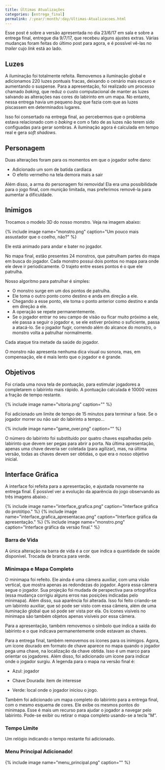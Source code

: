 ```yaml
---
title: Últimas Atualizações
categories: [entrega_final]
permalink: /:year/:month/:day/Ultimas-Atualizacoes.html
---
```


Esse post é sobre a versão apresentada no dia 23/6/17 em sala e sobre a entrega final, entregue dia 9/7/17, que recebeu alguns ajustes extras. Várias mudanças foram feitas do último post para agora, e é possível vê-las no *trailer* cujo *link* está ao lado.


## Luzes

A iluminação foi totalmente refeita. Removemos a iluminação global e adicionamos 220 luzes pontuais fracas, deixando o cenário mais escuro e aumentando o suspense. Para a apresentação, foi realizado um processo chamado *baking*, que reduz o custo computacional de manter as luzes salvando as alterações nas cores do labirinto em um mapa. No entanto, nessa entrega havia um pequeno *bug* que fazia com que as luzes piscassem em determinados lugares.

Isso foi consertado na entrega final, ao percebermos que o problema estava relacionado com o *baking* e com o fato de as luzes não terem sido configuadas para gerar sombras. A iluminação agora é calculada em tempo real e gera *soft shadows*.


## Personagem

Duas alterações foram para os momentos em que o jogador sofre dano:

+ Adicionado um som de batida cardíaca
+ O efeito vermelho na tela demora mais a sair

Além disso, a arma do personagem foi removida! Ela era uma possibilidade para o jogo final, com munição limitada, mas preferimos removê-la para aumentar a dificuldade.


## Inimigos


Trocamos o modelo 3D do nosso monstro. Veja na imagem abaixo:

{% include image name="monstro.png" caption="Um pouco mais assustador que o coelho, não?" %}

Ele está animado para andar e bater no jogador.

No mapa final, estão presentes 24 monstros, que patrulham partes do mapa em busca do jogador. Cada monstro possui dois pontos no mapa para onde ele deve ir periodicamente. O trajeto entre esses pontos é o que ele patrulha.

Nosso algoritmo para patrulhar é simples:

+ O monstro surge em um dos pontos de patrulha.
+ Ele toma o outro ponto como destino e anda em direção a ele.
+ Chegando a esse ponto, ele toma o ponto anterior como destino e anda em direção a ele.
+ A operação se repete permanentemente.
+ Se o jogador entrar no seu campo de visão ou ficar muito próximo a ele, ele passa a seguir o jogador e, se ele estiver próximo o suficiente, passa a atacá-lo. Se o jogador fugir, correndo além do alcance do monstro, o monstro volta a patrulhar normalmente.

Cada ataque tira metade da saúde do jogador.

O monstro não apresenta nenhuma dica visual ou sonora, mas, em compensação, ele é mais lento que o jogador e é grande.


## Objetivos

Foi criada uma nova tela de pontuação, para estimular jogadores a completarem o labirinto mais rápido. A pontuação calculada é 10000 vezes a fração de tempo restante.

{% include image name="vitoria.png" caption="" %}

Foi adicionado um limite de tempo de 15 minutos para terminar a fase. Se o jogador morrer ou não sair do labirinto a tempo...

{% include image name="game_over.png" caption="" %}

O número do labirinto foi substituído por quatro chaves espalhadas pelo labirinto que devem ser pegas para abrir a porta. Na última apresentação, apenas uma chave deveria ser coletada (para agilizar), mas, na última versão, todas as chaves devem ser obtidas, o que era o nosso objetivo inicial.



## Interface Gráfica

A interface foi refeita para a apresentação, e ajustada novamente na entrega final. É possível ver a evolução da aparência do jogo observando as três imagens abaixo.:

{% include image name="interface_grafica.png" caption="Interface gráfica do protótipo." %}
{% include image name="interface_grafica_apresentacao.png" caption="Interface gráfica da apresentação." %}
{% include image name="monstro.png" caption="Interface gráfica da versão final." %}

### Barra de Vida

A única alteração na barra de vida é a cor que indica a quantidade de saúde disponível. Trocada de branca para verde.


### Minimapa e Mapa Completo

O minimapa foi refeito. Ele ainda é uma câmera auxiliar, com uma visão vertical, que mostra apenas as redondezas do jogador. Agora essa câmera segue o jogador. Sua projeção foi mudada de perspectiva para ortográfica (essa mudança corrigiu alguns erros nas posições indicadas pelo minimapa). Além disso, sua aparência foi alterada. Isso foi feito criando-se um labirinto auxiliar, que só pode ser visto com essa câmera, além de uma iluminação global que só pode ser vista por ela. Os ícones visíveis no minimapa são também objetos apenas visíveis por essa câmera.

Para a apresentação, também removemos o símbolo que indica a saída do labirinto e o que indicava permanentemente onde estavam as chaves.

Para a entrega final, também removemos os ícones para os inimigos. Agora, um ícone dourado em formato de chave aparece no mapa quando o jogador pega uma chave, na localização da chave obtida. Isso é um marco para orientar os jogadores. Além disso, foi adicionado um ícone para indicar onde o jogador surgiu. A legenda para o mapa na versão final é:

+ Azul: jogador

+ Chave Dourada: item de interesse

+ Verde: local onde o jogador iniciou o jogo.

Também foi adicionado um mapa completo do labirinto para a entrega final, com o mesmo esquema de cores. Ele exibe os mesmos pontos do minimapa. Esse é mais um recurso para ajudar o jogador a navegar pelo labirinto. Pode-se exibir ou retirar o mapa completo usando-se a tecla "M".

### Tempo Limite

Um relógio indicando o tempo restante foi adicionado.

### Menu Principal Adicionado!

{% include image name="menu_principal.png" caption="" %}
